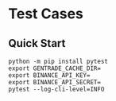 # Test Cases

## Quick Start

```shell
python -m pip install pytest
export GENTRADE_CACHE_DIR=
export BINANCE_API_KEY=
export BINANCE_API_SECRET=
pytest --log-cli-level=INFO
```
